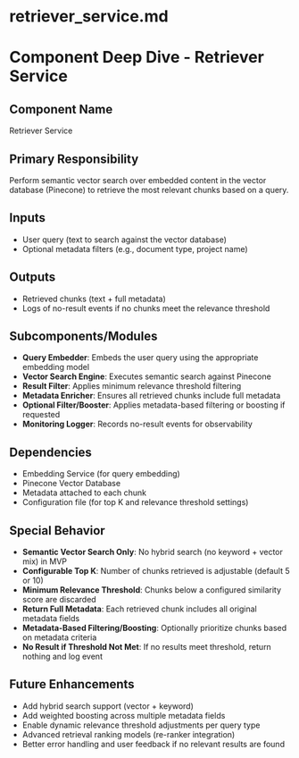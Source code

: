 # retriever_service.md

# Component Deep Dive - Retriever Service

## Component Name
Retriever Service

## Primary Responsibility
Perform semantic vector search over embedded content in the vector database (Pinecone) to retrieve the most relevant chunks based on a query.

## Inputs
- User query (text to search against the vector database)
- Optional metadata filters (e.g., document type, project name)

## Outputs
- Retrieved chunks (text + full metadata)
- Logs of no-result events if no chunks meet the relevance threshold

## Subcomponents/Modules
- **Query Embedder**: Embeds the user query using the appropriate embedding model
- **Vector Search Engine**: Executes semantic search against Pinecone
- **Result Filter**: Applies minimum relevance threshold filtering
- **Metadata Enricher**: Ensures all retrieved chunks include full metadata
- **Optional Filter/Booster**: Applies metadata-based filtering or boosting if requested
- **Monitoring Logger**: Records no-result events for observability

## Dependencies
- Embedding Service (for query embedding)
- Pinecone Vector Database
- Metadata attached to each chunk
- Configuration file (for top K and relevance threshold settings)

## Special Behavior
- **Semantic Vector Search Only**: No hybrid search (no keyword + vector mix) in MVP
- **Configurable Top K**: Number of chunks retrieved is adjustable (default 5 or 10)
- **Minimum Relevance Threshold**: Chunks below a configured similarity score are discarded
- **Return Full Metadata**: Each retrieved chunk includes all original metadata fields
- **Metadata-Based Filtering/Boosting**: Optionally prioritize chunks based on metadata criteria
- **No Result if Threshold Not Met**: If no results meet threshold, return nothing and log event

## Future Enhancements
- Add hybrid search support (vector + keyword)
- Add weighted boosting across multiple metadata fields
- Enable dynamic relevance threshold adjustments per query type
- Advanced retrieval ranking models (re-ranker integration)
- Better error handling and user feedback if no relevant results are found

